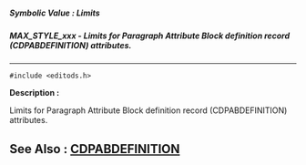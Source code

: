 ##### Symbolic Value : Limits
##### MAX_STYLE_xxx - Limits for Paragraph Attribute Block definition record (CDPABDEFINITION) attributes.
---
```
#include <editods.h>
```
**Description :**

Limits for Paragraph Attribute Block definition record (CDPABDEFINITION) 
attributes.

**See Also :**
[CDPABDEFINITION](/reference/Data/CDPABDEFINITION)
---
